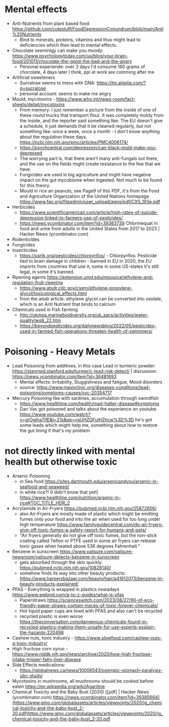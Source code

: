 
# Mental effects
* Anti-Nutrients from plant based food https://github.com/cutestuff/FoodDepressionConundrum/blob/main/Anti%20Nutrients
  * Bind to minerals, proteins, vitamins and thus might lead to deficiencies which then lead to mental effects.
* Chocolate seeminlgy can make you moody: https://www.psychologytoday.com/us/blog/your-brain-food/201011/chocolate-the-good-the-bad-and-the-angry
  * Personal experiende: over 2 days I'd consume 160 grams of chocolate, 4 days later I think, ppl at work are comming after me
* Artificial sweeteners
  * Sucralose seems to mess with DNA: https://hn.algolia.com/?q=sucralose
  * personal account: seems to make me angry
* Mould, mycotoxins - https://www.who.int/news-room/fact-sheets/detail/mycotoxins
  * From memory: I just remember a picture from the inside of one of these round trucks that transport flour. It was completely moldy from the inside, and the reporter said something like: The EU doesn't give a schedule, it just demands that it be cleaned regularly, but not something like: once a week, once a month - I don't know anything about the regulation these days. https://ncbi.nlm.nih.gov/pmc/articles/PMC4006174/
  * https://psychcentral.com/depression/can-black-mold-make-you-depressed
  * The worrying part is, that there aren't many anti-fungals out there, and the use on the fields might create resistance to the few that we have.
  * Fungicides are used in big agriculture and might have negative impact on the gut mycobiome when ingested. Not much to be found for this theory.
  * Mould in rice an peanuts, see Page9 of this PDF, it's from the Food and Agriculture Organization of the United Nations homepage https://www.fao.org/fileadmin/user_upload/agns/pdf/CXS_193e.pdf 
* Herbicides
  * https://www.scientificamerican.com/article/high-rates-of-suicide-depression-linked-to-farmers-use-of-pesticides/
  * https://news.ycombinator.com/item?id=39383739 Chlormequat in food and urine from adults in the United States from 2017 to 2023 | Hacker News (ycombinator.com)
* Rodenticides
* Fungicides
* Insecticides
  * https://usrtk.org/pesticides/chlorpyrifos/ - Chlorpyrifos: Pesticide tied to brain damage in children - banned in EU in 2020, the EU imports from countries that use it, some in some US-states it's still legal, in some it's banned.
* Ripening agents https://extension.umd.edu/resource/ethylene-and-regulation-fruit-ripening
  * https://www.atsdr.cdc.gov/csem/ethylene-propylene-glycol/toxicological_effects.html
  * from the atsdr article: ethylene glycol can be converted into oxolate, which is an Anti Nutrient that binds to calcium
* Chemicals used in Fish farming
  * http://ukmpa.marinebiodiversity.org/uk_sacs/activities/water-quality/wq8_22.htm
  * https://beyondpesticides.org/dailynewsblog/2022/05/pesticides-used-in-farmed-fish-operations-threaten-health-of-swimmers/

# Poisoning - Heavy Metals
* Lead Poisoning from additives, in this case Lead in turmeric powder: https://stanmed.stanford.edu/turmeric-lead-risk-detect/ | discussion: https://news.ycombinator.com/item?id=36481693
  * Mental effects: Irritability, Sluggishness and fatigue, Mood disorders 
  * source: https://www.mayoclinic.org/diseases-conditions/lead-poisoning/symptoms-causes/syc-20354717
* Mercury Poisoning like with sardines, accumulation through swordfish
  * https://www.healthline.com/health/mad-hatter-disease#symptoms
  * Dan Vas got poisoned and talks about the experience on youtube. https://www.youtube.com/watch?v=grOgjha7ifE&t=21s&pp=ygUHZGFuIHZhcw%3D%3D he's got some leads which might help me, something about how to restore the gut lining if that's my problem

# not directly linked with mental health but otherwise toxic
* Arsenic Poisoning
  * in Sea food https://sites.dartmouth.edu/arsenicandyou/arsenic-in-seafood-and-seaweed/ 
  * in white rice?! (I didn't know that yet!) https://www.healthline.com/nutrition/arsenic-in-rice#TOC_TITLE_HDR_2
* Acrylamide in Air-Fryers https://pubmed.ncbi.nlm.nih.gov/25872656/
  * also Air-Fryers are mostly made of plastic which might be emitting fumes onto your food and into the air when used for too long under high temperature https://www.familyguidecentral.com/do-air-fryers-give-off-toxic-fumes-a-safety-report-for-humans-and-pets/
  * "Air fryers generally do not give off toxic fumes, but the non-stick coating called Teflon or PTFE used in some air fryers can release toxic gases when heated above 536 degrees Fahrenheit."
* Benzene in sunscreen https://www.valisure.com/valisure-newsroom/valisure-detects-benzene-in-sunscreen
  * gets absorbed through the skin quickly: https://pubmed.ncbi.nlm.nih.gov/10828140/
  * somehow finds its way into other beauty products: https://www.harpersbazaar.com/beauty/hair/a41912073/benzene-in-beauty-products-explained/
* PFAS - Everything is wrapped in plastics nowadays https://www.webmd.com/a-to-z-guides/what-is-pfas
  * Paperstraws https://scienceswitch.com/2023/08/27/90-of-eco-friendly-paper-straws-contain-traces-of-toxic-forever-chemicals/
  * Hot liquid paper cups are lined with PFAS and also can't be recycled
  * recycled plastic is even worse https://theconversation.com/dangerous-chemicals-found-in-recycled-plastics-making-them-unsafe-for-use-experts-explain-the-hazards-220498
* Cashew nuts, toxic industry - https://www.slowfood.com/cashew-nuts-a-toxic-industry/
* High fructose corn syruo - https://www.niddk.nih.gov/news/archive/2020/how-high-fructose-intake-trigger-fatty-liver-disease
* Side Effects medications:
  * https://globalnews.ca/news/10006543/ozempic-stomach-paralysis-ubc-study/
* Mycotoxins in mushrooms, all mushrooms should be cooked before eaten https://en.wikipedia.org/wiki/Agaritine
* Chemical Toxicity and the Baby Bust (2020) [[pdf] | Hacker News (ycombinator.com) https://news.ycombinator.com/item?id=39385664](https://www.gmo.com/globalassets/articles/viewpoints/2020/jg_chemical-toxicity-and-the-baby-bust_2-20.pdf)https://www.gmo.com/globalassets/articles/viewpoints/2020/jg_chemical-toxicity-and-the-baby-bust_2-20.pdf
